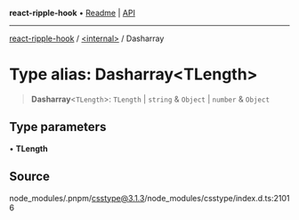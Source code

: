 **react-ripple-hook** • [Readme](../../README.md) \| [API](../../globals.md)

---

[react-ripple-hook](../../README.md) / [\<internal\>](../README.md) / Dasharray

# Type alias: Dasharray\<TLength\>

> **Dasharray**\<`TLength`\>: `TLength` \| `string` & `Object` \| `number` & `Object`

## Type parameters

• **TLength**

## Source

node_modules/.pnpm/csstype@3.1.3/node_modules/csstype/index.d.ts:21016
